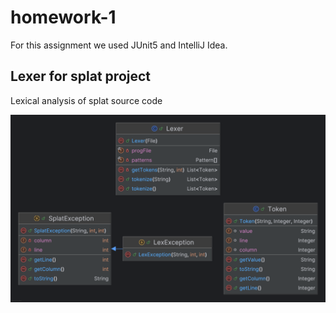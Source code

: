 # homework-1

For this assignment we used JUnit5 and IntelliJ Idea.

## Lexer for splat project

Lexical analysis of splat source code

![alt text](src/main/resources/uml.png)